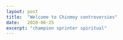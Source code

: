 ```yaml
---
layout: post
title:  "Welcome to Chinmoy controversies"
date:   2020-06-25
excerpt: "champion sprinter spiritual"
---
```

